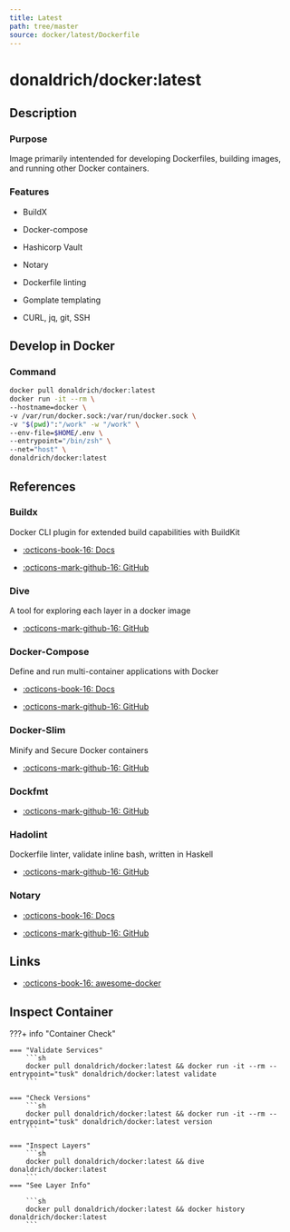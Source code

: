 ```yaml
---
title: Latest
path: tree/master
source: docker/latest/Dockerfile
---
```


# donaldrich/docker:latest

## Description

### Purpose

Image primarily intentended for developing Dockerfiles, building images, and running other Docker containers.

### Features

- BuildX

- Docker-compose

- Hashicorp Vault

- Notary

- Dockerfile linting

- Gomplate templating

- CURL, jq, git, SSH

## Develop in Docker

### Command

```sh
docker pull donaldrich/docker:latest
docker run -it --rm \
--hostname=docker \
-v /var/run/docker.sock:/var/run/docker.sock \
-v "$(pwd)":"/work" -w "/work" \
--env-file=$HOME/.env \
--entrypoint="/bin/zsh" \
--net="host" \
donaldrich/docker:latest
```

## References

### Buildx

Docker CLI plugin for extended build capabilities with BuildKit

- [:octicons-book-16: Docs](https://docs.docker.com/buildx)

- [:octicons-mark-github-16: GitHub](https://github.com/docker/buildx)

### Dive

A tool for exploring each layer in a docker image

- [:octicons-mark-github-16: GitHub](https://github.com/wagoodman/dive)

### Docker-Compose

Define and run multi-container applications with Docker

- [:octicons-book-16: Docs](https://docs.docker.com/compose)

- [:octicons-mark-github-16: GitHub](https://github.com/docker/compose)

### Docker-Slim

Minify and Secure Docker containers

- [:octicons-mark-github-16: GitHub](https://github.com/docker-slim/docker-slim)

### Dockfmt

- [:octicons-mark-github-16: GitHub](https://github.com/jessfraz/dockfmt)

### Hadolint

Dockerfile linter, validate inline bash, written in Haskell

- [:octicons-mark-github-16: GitHub](https://github.com/hadolint/hadolint)

### Notary

- [:octicons-book-16: Docs](https://docs.docker.com/notary)

- [:octicons-mark-github-16: GitHub](https://github.com/theupdateframework/notary)

## Links

- [:octicons-book-16: awesome-docker](https://awesome-docker.netlify.app)

## Inspect Container

???+ info "Container Check"

    === "Validate Services"
        ```sh
        docker pull donaldrich/docker:latest && docker run -it --rm --entrypoint="tusk" donaldrich/docker:latest validate
        ```

    === "Check Versions"
        ```sh
        docker pull donaldrich/docker:latest && docker run -it --rm --entrypoint="tusk" donaldrich/docker:latest version
        ```

    === "Inspect Layers"
        ```sh
        docker pull donaldrich/docker:latest && dive donaldrich/docker:latest
        ```
    === "See Layer Info"

        ```sh
        docker pull donaldrich/docker:latest && docker history donaldrich/docker:latest
        ```
